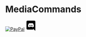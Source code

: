 # MediaCommands
[![PayPal](https://cdn.rawgit.com/twolfson/paypal-github-button/1.0.0/dist/button.svg)](https://paypal.me/Mansitoh)
[![Discord](https://raw.githubusercontent.com/Mansitoh/MediaCommands/master/src/main/java/dev/mansitoh/mediacommands/svg/discord.svg?token=ARJVTZB4O4SE7ARTDF3SO7LAN4GAK)](https://paypal.me/Mansitoh)